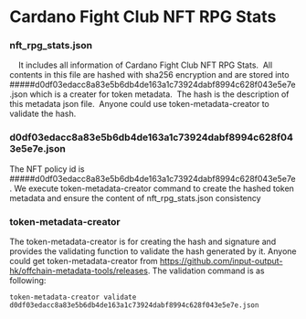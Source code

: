 # Cardano Fight Club NFT RPG Stats
  ### nft_rpg_stats.json
      It includes all information of Cardano Fight Club NFT RPG Stats.  All contents in this file are hashed with sha256 encryption and are stored into #####d0df03edacc8a83e5b6db4de163a1c73924dabf8994c628f043e5e7e.json which is a creater for token metadata.  The hash is the description of this metadata json file.  Anyone could use token-metadata-creator to validate the hash.
  ### d0df03edacc8a83e5b6db4de163a1c73924dabf8994c628f043e5e7e.json
  The NFT policy id is #####d0df03edacc8a83e5b6db4de163a1c73924dabf8994c628f043e5e7e. We execute token-metadata-creator command to create the hashed token metadata and ensure the content of nft_rpg_stats.json consistency
  ### token-metadata-creator
  The token-metadata-creator is for creating the hash and signature and provides the validating function to validate the hash generated by it.
  Anyone could get token-metadata-creator from https://github.com/input-output-hk/offchain-metadata-tools/releases. The validation command is as following:
  ```
  token-metadata-creator validate d0df03edacc8a83e5b6db4de163a1c73924dabf8994c628f043e5e7e.json
  ```